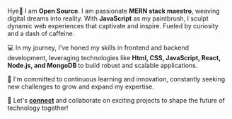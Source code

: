 Hye👋 I am <b>Open Source</b>. I am passionate <b>MERN stack maestro</b>, weaving digital dreams into reality. With <b>JavaScript</b> as my paintbrush, I sculpt dynamic web experiences that captivate and inspire. Fueled by curiosity and a dash of caffeine.

💻 In my journey, I've honed my skills in frontend and backend development, leveraging technologies like <b>Html, CSS, JavaScript, React, Node.js, and MongoDB </b> to build robust and scalable applications.

🌟 I'm committed to continuous learning and innovation, constantly seeking new challenges to grow and expand my expertise.

🚀 Let's <a href="https://snaap.io"><b>connect</b></a> and collaborate on exciting projects to shape the future of technology together!
